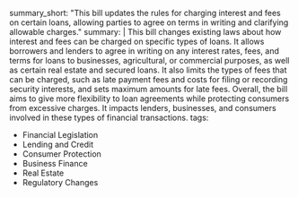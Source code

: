 summary_short: "This bill updates the rules for charging interest and fees on certain loans, allowing parties to agree on terms in writing and clarifying allowable charges."
summary: |
  This bill changes existing laws about how interest and fees can be charged on specific types of loans. It allows borrowers and lenders to agree in writing on any interest rates, fees, and terms for loans to businesses, agricultural, or commercial purposes, as well as certain real estate and secured loans. It also limits the types of fees that can be charged, such as late payment fees and costs for filing or recording security interests, and sets maximum amounts for late fees. Overall, the bill aims to give more flexibility to loan agreements while protecting consumers from excessive charges. It impacts lenders, businesses, and consumers involved in these types of financial transactions.
tags:
  - Financial Legislation
  - Lending and Credit
  - Consumer Protection
  - Business Finance
  - Real Estate
  - Regulatory Changes
